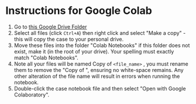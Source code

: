 # Instructions for Google Colab

1. Go to [this Google Drive Folder](https://drive.google.com/drive/folders/1QceOAHHU0FfmjU0sDzlVlYPdEUo5e2-8?usp=sharing)
2. Select all files (click `Ctrl+A`) then right click and select "Make a copy" - this will copy the case to your personal drive.
3. Move these files into the folder "Colab Notebooks" if this folder does not exist, make it (in the root of your drive). Your spelling must exactly match "Colab Notebooks".
4. Note all your files will be named Copy of `<file_name>` , you must rename them to remove the "Copy of ", ensuring no white-space remains. Any other alteration of the file name will result in errors when running the notebook.
5. Double-click the case notebook file and then select "Open with Google Colaboratory".